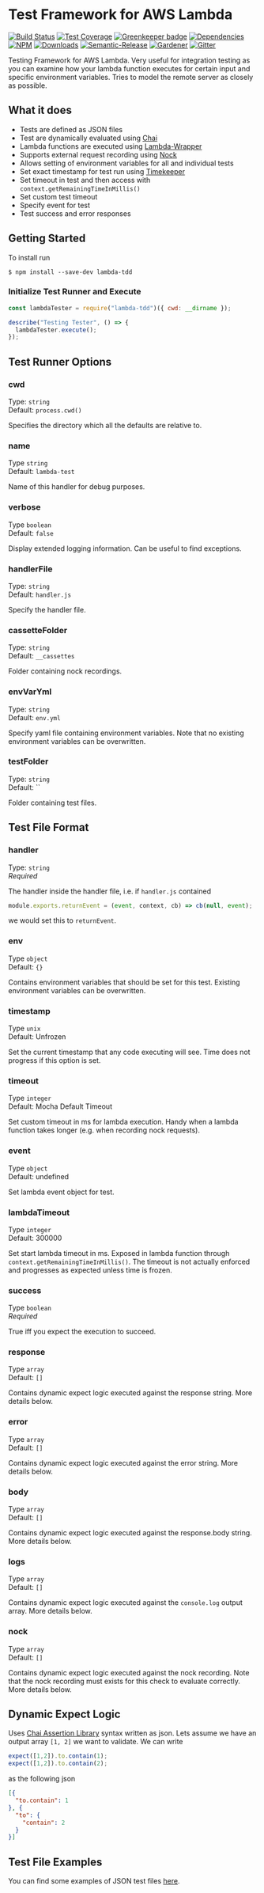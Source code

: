 # Test Framework for AWS Lambda

[![Build Status](https://img.shields.io/travis/simlu/lambda-tdd/master.svg)](https://travis-ci.org/simlu/lambda-tdd)
[![Test Coverage](https://img.shields.io/coveralls/simlu/lambda-tdd/master.svg)](https://coveralls.io/github/simlu/lambda-tdd?branch=master)
[![Greenkeeper badge](https://badges.greenkeeper.io/simlu/lambda-tdd.svg)](https://greenkeeper.io/)
[![Dependencies](https://david-dm.org/simlu/lambda-tdd/status.svg)](https://david-dm.org/simlu/lambda-tdd)
[![NPM](https://img.shields.io/npm/v/lambda-tdd.svg)](https://www.npmjs.com/package/lambda-tdd)
[![Downloads](https://img.shields.io/npm/dt/lambda-tdd.svg)](https://www.npmjs.com/package/lambda-tdd)
[![Semantic-Release](https://github.com/simlu/js-gardener/blob/master/assets/icons/semver.svg)](https://github.com/semantic-release/semantic-release)
[![Gardener](https://github.com/simlu/js-gardener/blob/master/assets/badge.svg)](https://github.com/simlu/js-gardener)
[![Gitter](https://github.com/simlu/js-gardener/blob/master/assets/icons/gitter.svg)](https://gitter.im/simlu/lambda-tdd)

Testing Framework for AWS Lambda. Very useful for integration testing as you can examine how your lambda function executes for certain input and specific environment variables. Tries to model the remote server as closely as possible.

## What it does

- Tests are defined as JSON files
- Test are dynamically evaluated using [Chai](https://github.com/chaijs/chai)
- Lambda functions are executed using [Lambda-Wrapper](https://github.com/SC5/lambda-wrapper)
- Supports external request recording using [Nock](https://github.com/node-nock/nock)
- Allows setting of environment variables for all and individual tests
- Set exact timestamp for test run using [Timekeeper](https://github.com/vesln/timekeeper)
- Set timeout in test and then access with `context.getRemainingTimeInMillis()`
- Set custom test timeout
- Specify event for test
- Test success and error responses

## Getting Started

To install run 

    $ npm install --save-dev lambda-tdd

### Initialize Test Runner and Execute

```javascript
const lambdaTester = require("lambda-tdd")({ cwd: __dirname });

describe("Testing Tester", () => {
  lambdaTester.execute();
});
```

## Test Runner Options

### cwd

Type: `string`<br>
Default: `process.cwd()`

Specifies the directory which all the defaults are relative to.

### name

Type `string`<br>
Default: `lambda-test`

Name of this handler for debug purposes.

### verbose

Type `boolean`<br>
Default: `false`

Display extended logging information. Can be useful to find exceptions.

### handlerFile

Type: `string`<br>
Default: `handler.js`

Specify the handler file. 

### cassetteFolder

Type: `string`<br>
Default: `__cassettes`

Folder containing nock recordings.

### envVarYml

Type: `string`<br>
Default: `env.yml`

Specify yaml file containing environment variables. Note that no existing environment variables can be overwritten.

### testFolder

Type: `string`<br>
Default: ``

Folder containing test files.

## Test File Format

### handler

Type: `string`<br>
*Required*

The handler inside the handler file, i.e. if `handler.js` contained
```javascript
module.exports.returnEvent = (event, context, cb) => cb(null, event);
```
we would set this to `returnEvent`.

### env

Type `object`<br>
Default: `{}`

Contains environment variables that should be set for this test. Existing environment variables can be overwritten.

### timestamp

Type `unix`<br>
Default: Unfrozen

Set the current timestamp that any code executing will see. Time does not progress if this option is set.

### timeout

Type `integer`<br>
Default: Mocha Default Timeout

Set custom timeout in ms for lambda execution. Handy when a lambda function takes longer (e.g. when recording nock requests).

### event

Type `object`<br>
Default: undefined

Set lambda event object for test.

### lambdaTimeout

Type `integer`<br>
Default: 300000

Set start lambda timeout in ms. Exposed in lambda function through `context.getRemainingTimeInMillis()`.
The timeout is not actually enforced and progresses as expected unless time is frozen.

### success

Type `boolean`<br>
*Required*

True iff you expect the execution to succeed.

### response

Type `array`<br>
Default: `[]`

Contains dynamic expect logic executed against the response string. More details below.

### error

Type `array`<br>
Default: `[]`

Contains dynamic expect logic executed against the error string. More details below.

### body

Type `array`<br>
Default: `[]`

Contains dynamic expect logic executed against the response.body string. More details below.

### logs

Type `array`<br>
Default: `[]`

Contains dynamic expect logic executed against the `console.log` output array. More details below.

### nock

Type `array`<br>
Default: `[]`

Contains dynamic expect logic executed against the nock recording.
Note that the nock recording must exists for this check to evaluate correctly. More details below.

## Dynamic Expect Logic

Uses [Chai Assertion Library](http://chaijs.com/api/bdd/) syntax written as json. Lets assume we have an output array `[1, 2]` we want to validate. We can write
```javascript
expect([1,2]).to.contain(1);
expect([1,2]).to.contain(2);
```
as the following json
```json
[{
  "to.contain": 1
}, {
  "to": {
    "contain": 2
  }
}]
```

## Test File Examples

You can find some examples of JSON test files [here](https://github.com/simlu/lambda-tdd/tree/master/test/sample).
